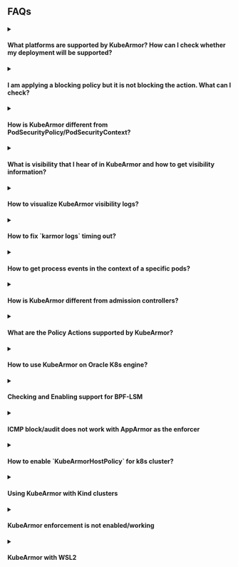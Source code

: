 ## FAQs

<details><summary><h4>What platforms are supported by KubeArmor? How can I check whether my deployment will be supported?</h4></summary>

* Please check [Support matrix for KubeArmor](support_matrix.md).
* Use `karmor probe` to check if the platform is supported.
</details>

<details><summary><h4>I am applying a blocking policy but it is not blocking the action. What can I check?</h4></summary>

### Checkout Binary Path
If the path in your process rule is not an absolute path but a symlink, policy enforcement won't work. This is because KubeArmor sees the actual executable path in events received from kernel space and is not aware about symlinks.

Policy enforcement on symbolic links like `/usr/bin/python` doesn't work and one has to specify the path of the actual executable that they link to.

### Checkout Platform Support
Check `karmor probe` output and check whether `Container Security` is false. If it is false, the KubeArmor enforcement is not supported on that platform. You should check the [KubeArmor Support Matrix](support_matrix.md) and if the platform is not listed there then raise a new issue or connect to kubearmor community of [slack](https://cloud-native.slack.com/archives/C07EF44HWQM).

### Checkout Default Posture
If you are applying an Allow-based policies and expecting unknown actions to be blocked, please make sure to check the [default security posture](default_posture.md). The default security posture is set to Audit by default since KubeArmor v0.7.

</details>

<details><summary><h4>How is KubeArmor different from PodSecurityPolicy/PodSecurityContext?</h4></summary>

Native k8s supports specifying a security context for the pod or container. It requires one to specify native AppArmor, SELinux, seccomp policies. But there are a few problems with this approach:
* All the OS distributions do not support the LSMs consistently. For e.g, [GKE COS](https://cloud.google.com/container-optimized-os/) supports AppArmor while [Bottlerocket](https://aws.amazon.com/bottlerocket/) supports SELinux and BPF-LSM.
* The Pod Security Context expect the security profile to be specified in its native language, for instance, AppArmor profile for AppArmor. SELinux profile if SELinux is to be used. The profile language is extremely complex and this complexity could backfire i.e, it could lead to security holes.
* Security Profile updates are manual and difficult: When an app is updated, the security posture might change and it becomes difficult to manually update the native rules.
* No alerting of LSM violation on managed cloud platforms: By default LSMs send logs to kernel auditd, which is not available on most managed cloud platforms.

KubeArmor solves all the above mentioned problems.
* It maps YAML rules to LSMs (apparmor, bpf-lsm) rules so prior knowledge of different security context (native AppArmor, SELinux) is not required.
* It's easy to deploy: KubeArmor is deployed as a daemonset. Even when the application is updated, the enforcement rules are automatically applied.
* Consistent Alerting: KubeArmor handles kernel events and maps k8s metadata using ebpf.
* KubeArmor also runs in systemd mode so can directly run and protect Virtual Machines or Bare-metal machines too.
* Pod Security Context cannot leverage BPF-LSM at all today. BPF-LSM provides more programmatic control over the policy rules.
* Pod Security Context do not manage abstractions. As an example, you might have two nodes with Ubuntu, two nodes with Bottlerocket. Ubuntu, by default has AppArmor and Bottlerocket has BPF-LSM and SELinux. KubeArmor internally picks the right primitives to use for enforcement and the user do not have to bother explicitly stating what to use.
</details>

<details><summary><h4>What is visibility that I hear of in KubeArmor and how to get visibility information?</h4></summary>

KubeArmor, apart from been a policy enforcement engine also emits pod/container visibility data. It uses an eBPF-based system monitor which keeps track of process life cycles in containers and even nodes, and converts system metadata to container/node identities. This information can then be used for observability use-cases.

Sample output `karmor logs --json`:
```json
{
  "Timestamp": 1639803960,
  "UpdatedTime": "2021-12-18T05:06:00.077564Z",
  "ClusterName": "Default",
  "HostName": "pandora",
  "HostPID": 3390423,
  "PPID": 168556,
  "PID": 3390423,
  "UID": 1000,
  "PolicyName": "hsp-kubearmor-dev-proc-path-block",
  "Severity": "1",
  "Type": "MatchedHostPolicy",
  "Source": "zsh",
  "Operation": "Process",
  "Resource": "/usr/bin/sleep",
  "Data": "syscall=SYS_EXECVE",
  "Action": "Block",
  "Result": "Permission denied"
}
```
Here the log implies that the process /usr/bin/sleep execution by 'zsh' was denied on the Host using a block based host policy.

The logs are also exportable in [OpenTelemetry format](https://github.com/kubearmor/otel-adapter).

[Detailed KubeArmor events spec](kubearmor-events.md).

</details>

<details><summary><h4>How to visualize KubeArmor visibility logs?</h4></summary>

There are a couple of community maintained dashboards available at [kubearmor/kubearmor-dashboards](https://github.com/kubearmor/kubearmor-dashboards).

If you don't find an existing dashboard particular to your needs, feel free to create an issue. It would be really great if you could also contribute one!
</details>

<details><summary><h4>How to fix `karmor logs` timing out?</h4></summary>

`karmor logs` internally uses Kubernetes' client's port-forward. Port forward is not meant for long running connection and it times out if left idle. Checkout this [StackOverflow answer](https://stackoverflow.com/questions/47484312/kubectl-port-forwarding-timeout-issue) for more info.

If you want to stream logs reliably there are a couple of solutions you can try:
1. Modiy the `kubearmor` service in `kubearmor` namespace and change the service type to `NodePort`. Then run karmor with:
```bash
karmor logs --gRPC=<address of the kubearmor node-port service>
```
This will create a direct, more reliable connection with the service, without any internal port-forward.

2. If you want to stream logs to external tools (fluentd/splunk/ELK etc) checkout [Streaming KubeArmor events](https://github.com/kubearmor/kubearmor-relay-server#streaming-kubearmor-events-to-external-siem-tools).

The community has created adapters and dashboards for some of these tools which can be used out of the box or as reference for creating new adapters. Checkout the previous question for more information.

</details>

<details><summary><h4>How to get process events in the context of a specific pods?</h4></summary>  

Following command can be used to to get pod specific events:  

`karmor log --pod <pod_name>`  
`karmor log` has following filter to provide more granularity:   
```
--container - Specify container name for container specific logs
--logFilter <system|policy|all> - Filter to either receive system logs or alerts on policy violation
--logType <ContainerLog|HostLog> - Source of logs - ContainerLog: logs from containers or HostLog: logs from the host
--namespace - Specify the namespace for the running pods
--operation <Process|File|Network> - Type of logs based on process, file or network

```
</details>

<details><summary><h4>How is KubeArmor different from admission controllers?</h4></summary>   

Kubernetes admission controllers are set of extensions that acts as a gatekeeper and help govern and control Kubernetes clusters. They intercept requests to the Kubernetes API server prior to the persistence of the object into etcd.  

They can manage deployments requesting too many resources, enforce pod security policies, prevent vulnerable images from being deployed and check if the pod is running in privileged mode.  
But all these checks are done before the pods are started. Admission controllers doesn't guarantee any protection once the vulnerability is inside the cluster.  

KuberArmor protects the pods from within. It runs as a daemonset and restricts the behavior of containers at the system level. KubeArmor allows one to define security policies for the assets/resources (such as files, processes, volumes etc) within the pod/container, select those based on K8s metadata and simply apply these security policies at runtime.

It also detects any policy violations and generates audit logs with container identities. Apart from containers, KuberArmor also allows protecting the Host itself.
</details>

<details><summary><h4>What are the Policy Actions supported by KubeArmor?</h4></summary>

KubeArmor defines 3 policy actions: Allow, Block and Audit.  
**Allow**: A whitelist policy or a policy defined with `Allow` action allows only the operations defined in the policy, rest everything is blocked/audited.
**Block**: Policy defined with `Block` action blocks all the operations defined in the policy.  
**Audit**: An applied `Audit` policy doesn't block any action but instead provides alerts on policy violation. This type of policy can be used for "dry-run" before safely applying a security policy in production.  

If Block policy is used and there are no supported enforcement mechanism on the platform then the policy enforcement wouldn't be observed. But we will still be able to see the observability data for the applied Block policy, which can help us in identifying any suspicious activity.
</details>

<details>
  <summary><h4>How to use KubeArmor on Oracle K8s engine?</h4></summary>

KubeArmor supports enforcement on OKE leveraging the BPF-LSM. The default kernel for Oracle Linux 8.6 (OL 8.6) is UEK R6 kernel-uek-5.4.17-2136.307.3 which does not support BPF-LSM.

Unbreakable Enterprise Kernel Release 7 (UEK R7) is based on Linux kernel 5.15 LTS that supports BPF-LSM and it's available for Oracle Linux 8 Update 5 onwards.

### Installing UEK 7 on OL 8.6

  UEK R7 can be installed on OL 8.6 by following the easy-to-follow instructions provided here in this [Oracle Blog Post](https://blogs.oracle.com/post/uek-7-oracle-linux-8).


> Note: After upgrading to the UEK R7 you may required to enable BPF-LSM if it's not enabled by default.

</details>

<details>
  <summary><h4>Checking and Enabling support for BPF-LSM</h4></summary>


### Checking if BPF-LSM is supported in the Kernel

> Note: KubeArmor now supports upgrading the nodes to BPF-LSM using [an updater daemonset](#kubearmor-enforcement-is-not-enabledworking). The following text is just an FYI but need not be used manually for k8s env.

We check for BPF LSM Support in Kernel Config

```sh
cat /boot/config-$(uname -r) | grep -e "BPF" -e "BTF"
```

Following flags need to exist and set to `y`
```ini
CONFIG_BPF=y
CONFIG_BPF_SYSCALL=y
CONFIG_BPF_JIT=y
CONFIG_BPF_LSM=y
CONFIG_DEBUG_INFO=y
CONFIG_DEBUG_INFO_BTF=y
```

**Note**: These config could be in other places too like `/boot/config`, `/usr/src/linux-headers-$(uname -r)/.config`, `/lib/modules/$(uname -r)/config`, `/proc/config.gz`.

### Checking if BPF-LSM is enabled

- check if bpf is enabled by verifying if it is in the active lsms.

  ```sh
  $ cat /sys/kernel/security/lsm
  capability,yama,selinux,bpf
  ```
  as we can see here `bpf` is in active lsms

### Enabling BPF-LSM manually using boot configs

- Open the `/etc/default/grub` file in privileged mode.

  ```sh
  sudo vi /etc/default/grub
  ```

    
- Append the following to the `GRUB_CMDLINE_LINUX` variable and save.

  ```
  GRUB_CMDLINE_LINUX="lsm=lockdown,capability,yama,apparmor,bpf"
  ```

- Update grub config:
  ```sh
  # On Debian like systems
  sudo update-grub
  ```
  OR
  ```sh
  # On RHEL like systems
  sudo grub2-mkconfig -o /boot/grub2.cfg
  ```

- Reboot into your kernel.
   ```sh
   sudo reboot
   ```
### Use grubby if GRUB method fails (RHEL 9.x preferred)

- Add parameters to all kernels
  ```
  sudo grubby --update-kernel=ALL --args="lsm=selinux,integrity,yama,lockdown,bpf"
  ```
- Verify the change
  ```
  sudo grubby --info=ALL | grep args
  ```

- Reboot into your kernel
  ```
  sudo reboot
  ```
</details>

<details><summary><h4>ICMP block/audit does not work with AppArmor as the enforcer</h4></summary>
There is some problem with AppArmor due to which ICMP rules don't work as expected.

The KubeArmor team has brought this to the attention of the [AppArmor community](https://stackoverflow.com/questions/76768503/apparmor-deny-icmp-issue) on StackOverflow and await their response.

In the same environment we've found that ICMP rules with BPFLSM work as expected.

For more such differences checkout [Enforce Feature Parity Wiki](https://github.com/kubearmor/KubeArmor/wiki/Enforcer-Feature-Parity).
</details>

<details><summary><h4>How to enable `KubeArmorHostPolicy` for k8s cluster?</h4></summary>
By default the host policies and visibility is disabled for k8s hosts.

If you use following command, `kubectl logs -n kubearmor <KUBEARMOR-POD> | grep "Started to protect"`<br>
you will see, `2023-08-21 12:58:34.641665      INFO    Started to protect containers.`<br>
This indicates that only container/pod protection is enabled.<br>
If you have hostpolicy enabled you should see something like this, `2023-08-22 18:07:43.335232      INFO    Started to protect a host and containers`<br>

One can enable the host policy by patching the daemonset (`kubectl edit daemonsets.apps -n kubearmor kubearmor`):
```diff
...
  template:
    metadata:
      annotations:
        container.apparmor.security.beta.kubernetes.io/kubearmor: unconfined
      creationTimestamp: null
      labels:
        kubearmor-app: kubearmor
    spec:
      containers:
      - args:
        - -gRPC=32767
+       - -enableKubeArmorHostPolicy
+       - -hostVisibility=process,file,network,capabilities
        env:
        - name: KUBEARMOR_NODENAME
          valueFrom:
            fieldRef:
              apiVersion: v1
              fieldPath: spec.nodeName
...
```

This will enable the `KubeArmorHostPolicy` and host based visibility for the k8s worker nodes.

</details>

<details><summary><h4>Using KubeArmor with Kind clusters</h4></summary>

KubeArmor works out of the box with Kind clusters supporting BPF-LSM. However, with AppArmor only mode, Kind cluster needs additional provisional steps. You can check if BPF-LSM is supported/enabled on your host (on which the kind cluster is to be deployed) by using following:
```
cat /sys/kernel/security/lsm
```
* If it has `bpf` in the list, then everything should work out of the box
* If it has `apparmor` in the list, then follow the steps mentioned in this FAQ.

## 1. Create Kind cluster
```sh
cat <<EOF | kind create cluster --config -
kind: Cluster
apiVersion: kind.x-k8s.io/v1alpha4
nodes:
- extraMounts:
  - hostPath: /sys/kernel/security
    containerPath: /sys/kernel/security
EOF
```

## 2. Exec into kind node & install apparmor util
```sh
docker exec -it kind-control-plane bash -c "apt update && apt install apparmor-utils -y && systemctl restart containerd"
```

The above command will install the AppArmor utilities in the kind-control-plane, we can also use this command to install these in minikube as well as in all the other docker based Kubernetes environments.

After this, exit out of the node shell and follow the [getting-started guide](https://github.com/kubearmor/KubeArmor/blob/main/getting-started/deployment_guide.md).

It might be possible that apart from the dockerized kubenetes environment AppArmor might not be available on the master node itself in the Kubernetes cluster. To check for the same you can run the below command to check for the AppArmor support in kernel config:

```
cat /boot/config-$(uname -r) | grep -e "APPARMOR"
```

Following flags need to exist and set to `y`
```ini
CONFIG_SECURITY_APPARMOR=y
```

Run the command to install apparmor:

```
apt update && apt install apparmor-utils -y
```

You need to restart your CRI in-order to make APPARMOR available as a kernel config security.

If not then we need to install AppArmor utils on the master node itself.

If the `kubearmor-relay` pod goes into CrashLoopBackOff, apply the following patch:
```sh
kubectl patch deploy -n $(kubectl get deploy -l kubearmor-app=kubearmor-relay -A -o custom-columns=:'{.metadata.namespace}',:'{.metadata.name}') --type=json -p='[{"op": "add", "path": "/spec/template/metadata/annotations/container.apparmor.security.beta.kubernetes.io~1kubearmor-relay-server", "value": "unconfined"}]'
```

</details>

<details>
<summary><h4>KubeArmor enforcement is not enabled/working</h4></summary>

KubeArmor enforcement mode requires support of LSMs on the hosts. Certain distributions might not enable it out of the box. There are two ways to check this:
1. During KubeArmor installation, it shows the following warning message:
```
KubeArmor is running in Audit mode, only Observability will be available and Policy Enforcement won't be available.
```
2. Another way to check it is using `karmor probe`. If the `Active LSM` shown is blank, then the enforcement won't work.

Following `updater` daemonset will enable the required LSM on the nodes (in the future if new nodes are dynamically added, those nodes will be auto enabled as well).
```
kubectl apply -f https://raw.githubusercontent.com/kubearmor/KubeArmor/main/deployments/controller/ka-updater-kured.yaml
```
> Note: Nodes who do not have necessary LSM will be restarted after the deployment of updater.

Once the nodes are restarted, `karmor probe` would then show `Active LSM` with appropriate value.
</details>

<details><summary><h4>KubeArmor with WSL2</h4></summary>

It is possible to deploy k3s on WSL2 to have a local cluster on your Windows machine. However, the WSL2 environment does not mount securityfs by default and hence `/sys/kernel/security` is not available by default. KubeArmor would still install on such system but without enforcement logic.

Thus with k3s on WSL2, you would still be able to run kubearmor but the block-based policies won't work. Using `karmor probe` would show `Active LSM` as blank which signals that the block-based policies won't work.

</details>
